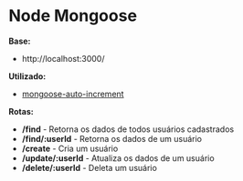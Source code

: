 ﻿# Node Mongoose

**Base:** 
 - http://localhost:3000/

**Utilizado:**  
 - [mongoose-auto-increment](https://www.npmjs.com/package/mongoose-auto-increment)

**Rotas:**
- **/find** - Retorna os dados de todos usuários cadastrados
- **/find/:userId** - Retorna os dados de um usuário
- **/create** - Cria um usuário
- **/update/:userId** - Atualiza os dados de um usuário
- **/delete/:userId** - Deleta um usuário
